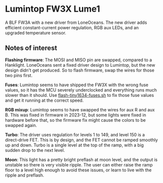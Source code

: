 # Lumintop FW3X Lume1

A BLF FW3A with a new driver from LoneOceans.  The new driver adds efficient
constant-current power regulation, RGB aux LEDs, and an upgraded temperature
sensor.

## Notes of interest

**Flashing firmware**:  The MOSI and MISO pin are swapped, compared to a Hanklight.
LoneOceans sent a fixed driver design to Lumintop, but the new design didn't
get produced.  So to flash firmware, swap the wires for those two pins first.

**Fuses**: Lumintop seems to have shipped the FW3X with the wrong fuse values,
so it has the MCU severely underclocked and everything runs much slower than it
should.  Use [flash-tiny1634-fuses.sh](../../../bin/flash-tiny1634-fuses.sh) to
fix those fuse values and get it running at the correct speed.

**RGB mixup**: Lumintop seems to have swapped the wires for aux R and aux B.
This was fixed in firmware in 2023-12, but some lights were fixed in hardware
before that, so the firmware fix might cause the colors to be swapped again.

**Turbo**: The driver uses regulation for levels 1 to 149, and level 150 is a
direct-drive FET.  This is by design, and the FET cannot be ramped smoothly up
and down.  Turbo is a single level at the top of the ramp, with a big sudden
drop to the next level.

**Moon**: This light has a pretty bright preflash at moon level, and the
output is unstable so there is very visible ripple.  The user can either raise
the ramp floor to a level high enough to avoid these issues, or learn to live
with the ripple and preflash.
